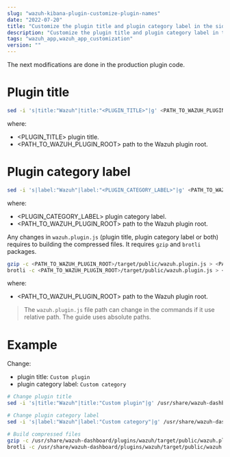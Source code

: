 ```yaml
---
slug: "wazuh-kibana-plugin-customize-plugin-names"
date: "2022-07-20"
title: "Customize the plugin title and plugin category label in the sidebar"
description: "Customize the plugin title and plugin category label in the sidebar"
tags: "wazuh_app,wazuh_app_customization"
version: ""
---
```


The next modifications are done in the production plugin code.

# Plugin title
```sh
sed -i 's|title:"Wazuh"|title:"<PLUGIN_TITLE>"|g' <PATH_TO_WAZUH_PLUGIN_ROOT>/target/public/wazuh.plugin.js
```
where:
- <PLUGIN_TITLE> plugin title.
- <PATH_TO_WAZUH_PLUGIN_ROOT> path to the Wazuh plugin root.

# Plugin category label
```sh
sed -i 's|label:"Wazuh"|label:"<PLUGIN_CATEGORY_LABEL>"|g' <PATH_TO_WAZUH_PLUGIN_ROOT>/target/public/wazuh.plugin.js
```
where:
- <PLUGIN_CATEGORY_LABEL> plugin category label.
- <PATH_TO_WAZUH_PLUGIN_ROOT> path to the Wazuh plugin root.

Any changes in `wazuh.plugin.js` (plugin title, plugin category label or both) requires to building the compressed files. It requires `gzip` and `brotli` packages.
```sh
gzip -c <PATH_TO_WAZUH_PLUGIN_ROOT>/target/public/wazuh.plugin.js > <PATH_TO_WAZUH_PLUGIN_ROOT>/target/public/wazuh.plugin.js.gz
brotli -c <PATH_TO_WAZUH_PLUGIN_ROOT>/target/public/wazuh.plugin.js > <PATH_TO_WAZUH_PLUGIN_ROOT>/target/public/wazuh.plugin.js.br
```
where:
- <PATH_TO_WAZUH_PLUGIN_ROOT> path to the Wazuh plugin root.

> The `wazuh.plugin.js` file path can change in the commands if it use relative path. The guide uses absolute paths.

# Example

Change:
 - plugin title: `Custom plugin`
 - plugin category label: `Custom category`

```sh
# Change plugin title
sed -i 's|title:"Wazuh"|title:"Custom plugin"|g' /usr/share/wazuh-dashboard/plugins/wazuh/target/public/wazuh.plugin.js

# Change plugin category label
sed -i 's|label:"Wazuh"|label:"Custom category"|g' /usr/share/wazuh-dashboard/plugins/wazuh/target/public/wazuh.plugin.js

# Build compressed files
gzip -c /usr/share/wazuh-dashboard/plugins/wazuh/target/public/wazuh.plugin.js > /usr/share/wazuh-dashboard/plugins/wazuh/target/public/wazuh.plugin.js.gz
brotli -c /usr/share/wazuh-dashboard/plugins/wazuh/target/public/wazuh.plugin.js > /usr/share/wazuh-dashboard/plugins/wazuh/target/public/wazuh.plugin.js.br
```
